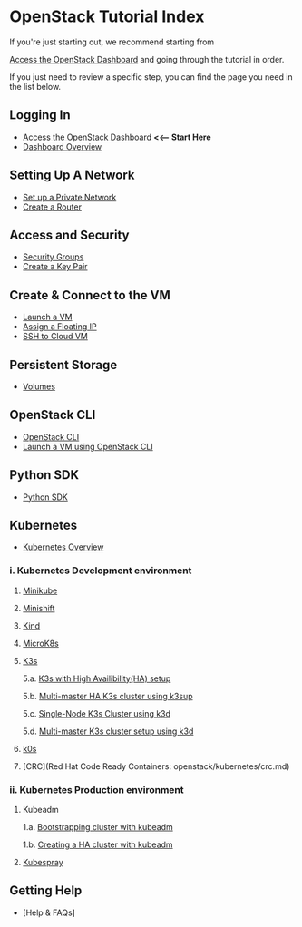 # OpenStack Tutorial Index

If you're just starting out, we recommend starting from

[Access the OpenStack Dashboard](logging-in/access-the-openstack-dashboard.md)
and going through the tutorial in order.

If you just need to review a specific step, you can find the page you need in
the list below.

## Logging In

- [Access the OpenStack Dashboard](logging-in/access-the-openstack-dashboard.md)
**<<-- Start Here**
- [Dashboard Overview](logging-in/dashboard-overview.md)

## Setting Up A Network

- [Set up a Private Network](setting-up-a-network/set-up-a-private-network.md)
- [Create a Router](setting-up-a-network/create-a-router.md)

## Access and Security

- [Security Groups](access-and-security/security-groups.md)
- [Create a Key Pair](access-and-security/create-a-key-pair.md)

## Create &amp; Connect to the VM

- [Launch a VM](create-and-connect-to-the-VM/launch-a-VM.md)
- [Assign a Floating IP](create-and-connect-to-the-VM/assign-a-floating-IP.md)
- [SSH to Cloud VM](create-and-connect-to-the-VM/ssh-to-cloud-VM.md)

## Persistent Storage

- [Volumes](persistent-storage/volumes.md)

## OpenStack CLI

- [OpenStack CLI](openstack-cli/openstack-CLI.md)
- [Launch a VM using OpenStack CLI](openstack-cli/launch-a-VM-using-openstack-CLI.md)

## Python SDK

- [Python SDK](python-sdk/python-SDK.md)

## Kubernetes

- [Kubernetes Overview](openstack/kubernetes/kubernetes.md)

### i. **Kubernetes Development environment**

1. [Minikube](openstack/kubernetes/minikube.md)
2. [Minishift](openstack/kubernetes/minishift.md)
3. [Kind](openstack/kubernetes/kind.md)
4. [MicroK8s](openstack/kubernetes/microk8s.md)
5. [K3s](openstack/kubernetes/k3s/k3s.md)

    5.a. [K3s with High Availibility(HA) setup](openstack/kubernetes/k3s/k3s-ha-cluster.md)

    5.b. [Multi-master HA K3s cluster using k3sup](openstack/kubernetes/k3s/k3s-using-k3sup.md)

    5.c. [Single-Node K3s Cluster using k3d](openstack/kubernetes/k3s/k3s-using-k3d.md)

    5.d. [Multi-master K3s cluster setup using k3d](openstack/kubernetes/k3s/k3s-ha-cluster-using-k3d.md)

6. [k0s](openstack/kubernetes/k0s.md)
7. [CRC](Red Hat Code Ready Containers: openstack/kubernetes/crc.md)

### ii. **Kubernetes Production environment**

1. Kubeadm

    1.a. [Bootstrapping cluster with kubeadm](openstack/kubernetes/kubeadm/single-master-clusters-with-kubeadm.md)

    1.b. [Creating a HA cluster with kubeadm](openstack/kubernetes/kubeadm/HA-clusters-with-kubeadm.md)

2. [Kubespray](openstack/kubernetes/kubespray.md)

## Getting Help

- [Help & FAQs]
